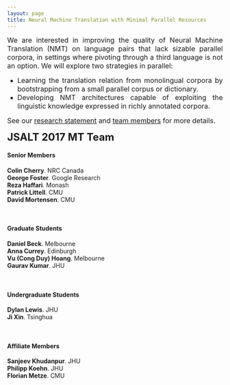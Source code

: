 ```yaml
---
layout: page
title: Neural Machine Translation with Minimal Parallel Resources
---
```

<div style="text-align: justify;"><span style="font-size: 12pt;">We are interested in improving the quality of Neural Machine Translation (NMT) on language pairs that lack sizable parallel corpora, in settings where pivoting through a third language is not an option. We will explore two strategies in parallel:</span></div>
<ul style="list-style-type: square; text-align: justify;">
<li><span style="font-size: 12pt;">Learning the translation relation from monolingual corpora by bootstrapping from a small parallel corpus or dictionary.</span></li>
<li style="text-align: justify;"><span style="font-size: 12pt;">Developing NMT architectures capable of exploiting the linguistic knowledge expressed in richly annotated corpora.</span></li>
</ul>
<p style="text-align: justify;"><span style="font-size: 12pt;">See our <a href="https://duyvuleo.github.io/ws17mt/research.html">research statement</a> and <a href="https://duyvuleo.github.io/ws17mt/team.html">team members</a> for more details.</span></p>
<p><span style="font-size: 18pt;"><strong>JSALT 2017 MT Team</strong></span></p>
<h4>Senior Members</h4>
<div class="media">
  <div class="media-body">
    <strong>Colin Cherry</strong>.
    NRC Canada<br/>
  </div>
</div>

<div class="media">
  <div class="media-body">
    <strong>George Foster</strong>.
    Google Research<br/>
  </div>
</div>

<div class="media">
  <div class="media-body">
    <strong>Reza Haffari</strong>.
    Monash<br/>
  </div>
</div>

<div class="media">
  <div class="media-body">
    <strong>Patrick Littell</strong>.
    CMU<br/>
  </div>
</div>

<div class="media">
  <div class="media-body">
    <strong>David Mortensen</strong>.
    CMU<br/>
  </div>
</div>

<p>&nbsp;</p>

<h4>Graduate Students</h4>
<div class="media">
  <div class="media-body">
    <strong>Daniel Beck</strong>.
    Melbourne<br/>
  </div>
</div>

<div class="media">
  <div class="media-body">
    <strong>Anna Currey</strong>.
    Edinburgh<br/>
  </div>
</div>

<div class="media">
  <div class="media-body">
    <strong>Vu (Cong Duy) Hoang</strong>.
    Melbourne<br/>
  </div>
</div>

<div class="media">
  <div class="media-body">
    <strong>Gaurav Kumar</strong>.
    JHU<br/>
  </div>
</div> 

<p>&nbsp;</p>

<h4>Undergraduate Students</h4>
<div class="media">
  <div class="media-body">
    <strong>Dylan Lewis</strong>.
    JHU<br/>
  </div>
</div>

<div class="media">
  <div class="media-body">
    <strong>Ji Xin</strong>.
    Tsinghua<br/>
  </div>
</div> 

<p>&nbsp;</p>

<h4>Affiliate Members</h4>
<div class="media">
  <div class="media-body">
    <strong>Sanjeev Khudanpur</strong>.
    JHU<br/>
  </div>
</div>

<div class="media">
  <div class="media-body">
    <strong>Philipp Koehn</strong>.
    JHU<br/>
  </div>
</div> 

<div class="media">
  <div class="media-body">
    <strong>Florian Metze</strong>.
    CMU<br/>
  </div>
</div> 
